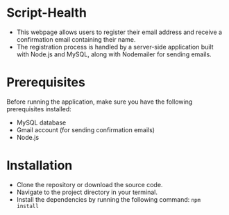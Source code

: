 # Script-Health

* This webpage allows users to register their email address and receive a confirmation email containing their name.
* The registration process is handled by a server-side application built with Node.js and MySQL, along with Nodemailer for sending emails.

# Prerequisites
Before running the application, make sure you have the following prerequisites installed:

* MySQL database
* Gmail account (for sending confirmation emails)
* Node.js

# Installation
* Clone the repository or download the source code.
* Navigate to the project directory in your terminal.
* Install the dependencies by running the following command:
```npm install```
